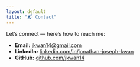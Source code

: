 ```yaml
---
layout: default
title: "📬 Contact"
---
```


Let’s connect — here’s how to reach me:

- **Email:** [jkwan14@gmail.com](mailto:jkwan14@gmail.com)
- **LinkedIn:** [linkedin.com/in/jonathan-joseph-kwan](https://www.linkedin.com/in/jonathan-joseph-kwan)
- **GitHub:** [github.com/jkwan14](https://github.com/jkwan14)
